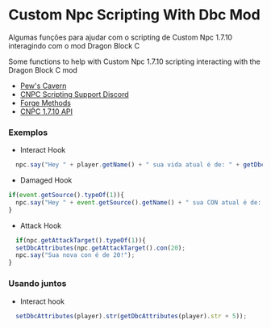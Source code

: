 # Custom Npc Scripting With Dbc Mod
Algumas funções para ajudar com o scripting de Custom Npc 1.7.10 interagindo com o mod Dragon Block C 




Some functions to help with Custom Npc 1.7.10 scripting interacting with the Dragon Block C mod

* [Pew's Cavern](https://customnpcscripts.com/pew)
* [CNPC Scripting Support Discord](https://discord.gg/4a24F2z)
* [Forge Methods](https://github.com/KevyPorter/Minecraft-Forge-Utils)
* [CNPC 1.7.10 API](http://www.kodevelopment.nl/customnpcs/api/1.7.10/)

### Exemplos

* Interact Hook
```js
  npc.say("Hey " + player.getName() + " sua vida atual é de: " + getDbcHealth(player));
```

* Damaged Hook
```js
if(event.getSource().typeOf(1)){
  npc.say("Hey " + event.getSource().getName() + " sua CON atual é de: " + getDbcAttributes(event.getSource())); 
}
```

* Attack Hook
```js
  if(npc.getAttackTarget().typeOf(1)){
  setDbcAttributes(npc.getAttackTarget().con(20);
  npc.say("Sua nova con é de 20!");
}
```

### Usando juntos

* Interact hook
```js
  setDbcAttributes(player).str(getDbcAttributes(player).str + 5));
```
